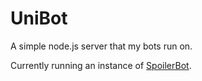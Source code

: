 # UniBot

A simple node.js server that my bots run on.

Currently running an instance of [SpoilerBot](https://bobbysig.github.io/SpoilerBot).
